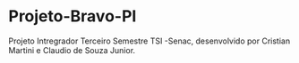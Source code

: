 # Projeto-Bravo-PI
 Projeto Intregrador Terceiro Semestre TSI -Senac, desenvolvido por Cristian Martini e Claudio de Souza Junior.
